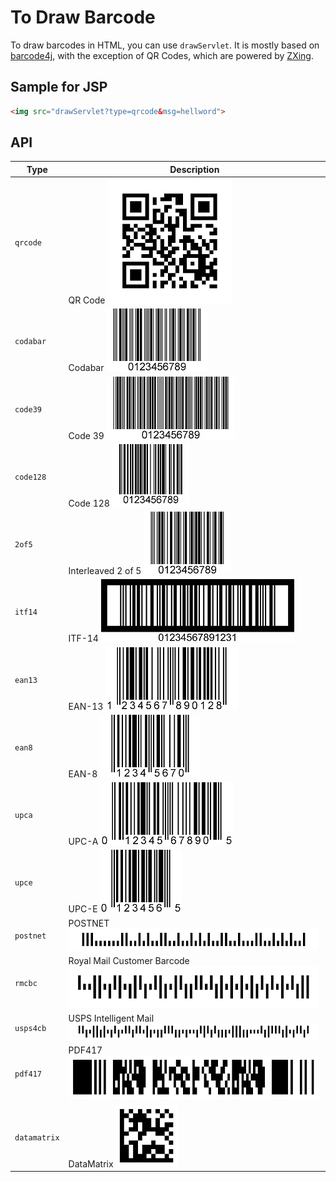 # To Draw Barcode

To draw barcodes in HTML, you can use `drawServlet`. It is mostly based on [barcode4j](http://barcode4j.sourceforge.net/), with the exception of QR Codes, which are powered by [ZXing](https://github.com/zxing/zxing).

## Sample for JSP

```html
<img src="drawServlet?type=qrcode&msg=hellword">
```

## API

| Type | Description |
|---|---|
| `qrcode` | QR Code ![QR Code](../img/barcodes/qrcode.png) |
| `codabar` | Codabar ![Codabar](../img/barcodes/codabar.png) |
| `code39` | Code 39 ![Code 39](../img/barcodes/code39.png) |
| `code128` | Code 128 ![Code 128](../img/barcodes/code128.png) |
| `2of5` | Interleaved 2 of 5 ![Interleaved 2 of 5](../img/barcodes/2of5.png) |
| `itf14` | ITF-14 ![ITF-14](../img/barcodes/itf14.png) |
| `ean13` | EAN-13 ![EAN-13](../img/barcodes/ean13.png) |
| `ean8` | EAN-8 ![EAN-8](../img/barcodes/ean8.png) |
| `upca` | UPC-A ![UPC-A](../img/barcodes/upca.png) |
| `upce` | UPC-E ![UPC-E](../img/barcodes/upce.png) |
| `postnet` | POSTNET ![POSTNET](../img/barcodes/postnet.png) |
| `rmcbc` | Royal Mail Customer Barcode ![Royal Mail Customer Barcode](../img/barcodes/rmcbc.png) |
| `usps4cb` | USPS Intelligent Mail ![USPS Intelligent Mail](../img/barcodes/usps4cb.png) |
| `pdf417` | PDF417 ![PDF417](../img/barcodes/pdf417.png) |
| `datamatrix` | DataMatrix ![DataMatrix](../img/barcodes/datamatrix.png) |